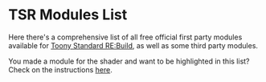 # TSR Modules List

Here there's a comprehensive list of all free official first party modules available for [Toony Standard RE:Build](https://github.com/VRLabs/Toony-Standard-Rebuild), as well as some third party modules.

You made a module for the shader and want to be highlighted in this list? Check on the instructions [here](add-your-own-module.md).
